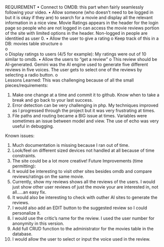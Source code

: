 REQUIREMENT
•	Connect to OMDB: this part when fairly seamlessly following your video.
•	Allow someone (who doesn’t need to be logged in but it is okay if they are) to search for a movie and display all the relevant information in a nice view.  Movie Ratings appears in the header for the login page so people who are not logged in can access the movie reviews portion of the site with limited options in the header.  Non-logged in people are identitied as user 0.
•	Allow the user to give a rating
o	Keep track of this in a DB:  movies table structure
o	 
o	 
o	Display ratings to users (4/5 for example):  My ratings were out of 10 similar to omdb.
•	Allow the users to “get a review”
o	This review should be AI-generated.  Gemini was the AI engine used to generate five different reviews in five voices.  The user gets to select one of the reviews by selecting a radio button.
o	
Lessons Learned:  This was challenging because of all the small pieces/requirements:
1.	Make one change at a time and commit it to github. Know when to take a break and go back to your last success.
2.	Error detection can be very challenging in php.  My techniques improved as I progressed through the project but it was very frustrating at times.
3.	File paths and routing became a BIG issue at times. Variables were sometimes an issue between model and view.  The use of echo was very useful in debugging.

Known issues:
1.	 Much documentation is missing because I ran out of time.
2.	 Look/feel on different sized devices not handled at all because of time constraints.
3.	The site could be a lot more creative!
Future Improvements (time permitting):
1.	 It would be interesting to visit other sites besides omdb and compare reviews/ratings on the same movie.
2.	 Currently, show my reviews shows all the reviews of the users.  I would just show other user reviews of just the movie your are interested in, not all…..an easy fix.
3.	It would also be interesting to check with outher AI sites to generate the reviews.
4.	I would also add an EDIT button to the suggested review so I could personalize it.
5.	I would use the critic’s name for the review.  I used the user number for anonymity in this version.
6.	Add full CRUD function to the administrator for the movies table in the database.
7.	I would allow the user to select or input the voice used in the review. 
